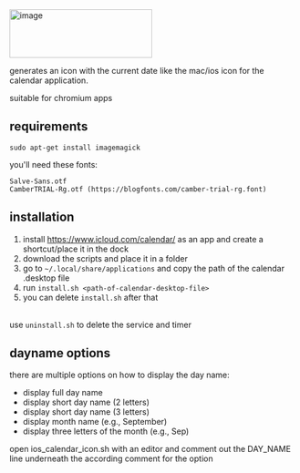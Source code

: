 <img width="250" height="85" alt="image" src="https://github.com/user-attachments/assets/6a40d598-dff8-43e2-b06a-c01e1aae7107" />



generates an icon with the current date like the mac/ios icon for the calendar application.

suitable for chromium apps

## requirements

```
sudo apt-get install imagemagick
```

you'll need these fonts:</br>
```
Salve-Sans.otf
CamberTRIAL-Rg.otf (https://blogfonts.com/camber-trial-rg.font)
```

## installation

1. install https://www.icloud.com/calendar/ as an app and create a shortcut/place it in the dock
2. download the scripts and place it in a folder
3. go to `~/.local/share/applications` and copy the path of the calendar .desktop file
4. run `install.sh <path-of-calendar-desktop-file>`
5. you can delete `install.sh` after that

<br/> use `uninstall.sh` to delete the service and timer

## dayname options

there are multiple options on how to display the day name:

- display full day name
- display short day name (2 letters)
- display short day name (3 letters)
- display month name (e.g., September)
- display three letters of the month (e.g., Sep)

open ios_calendar_icon.sh with an editor and comment out the DAY_NAME line underneath the according comment for the option
